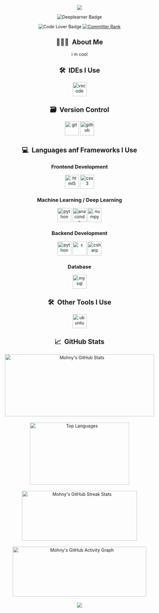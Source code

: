 <p align='center'>
  <picture>
    <source media="(prefers-color-scheme: dark)" srcset="https://capsule-render.vercel.app/api?type=waving&color=0d1117&height=300&section=header&text=Mohny&fontSize=90&animation=fadeIn&fontAlignY=38&desc=Welcome%20to%20my%20GitHub%20profile!&descAlignY=51&descAlign=62&fontColor=61DAFB">
    <source media="(prefers-color-scheme: light)" srcset="https://capsule-render.vercel.app/api?type=waving&color=41B883&height=300&section=header&text=Mohny&fontSize=90&animation=fadeIn&fontAlignY=38&desc=Welcome%20to%20my%20GitHub%20profile!&descAlignY=51&descAlign=62&fontColor=35495E">
    <img src="https://capsule-render.vercel.app/api?type=waving&color=auto&height=300&section=header&text=Mohny&fontSize=90&animation=fadeIn&fontAlignY=38&desc=Welcome%20to%20my%20GitHub%20profile!&descAlignY=51&descAlign=62"/>
  </picture>
</p>

<p align="center">
  <img src="https://img.shields.io/badge/Deeplearner-PyTorch-orange" alt="Deeplearner Badge" />
</p>
<p align="center">
  <img src="https://img.shields.io/badge/Code-noob-red" alt="Code Lover Badge" />
  <a href="https://user-badge.committers.top/taiwan/Mohny"><img src="https://user-badge.committers.top/taiwan/Mohny.svg" alt="Committer Rank" /></a>
</p>

<!-- About Me -->
<h2 align="center">👨🏻‍💻 &nbsp;About Me</h2>

<p  align="center" > i m cool</p>
<!-- IDE Used -->
<h2 align="center">🛠 &nbsp;IDEs I Use</h2>
<div align="center">
  <img src="https://cdn.jsdelivr.net/gh/devicons/devicon/icons/vscode/vscode-original.svg" alt="vscode" width="45" height="45"/>
</div>

<!-- Version Control -->
<h2 align="center">🗃 &nbsp;Version Control</h2>
<div align="center">
  <img src="https://cdn.jsdelivr.net/gh/devicons/devicon/icons/git/git-original.svg" alt="git" width="45" height="45"/>
  <img src="https://cdn.jsdelivr.net/gh/devicons/devicon/icons/github/github-original.svg" alt="github" width="45" height="45"/>
</div>

<!-- Languages -->
<h2 align="center">💻 &nbsp;Languages anf Frameworks I Use</h2>
<div align="center">
  <h3>Frontend Development</h3>
  <img src="https://cdn.jsdelivr.net/gh/devicons/devicon/icons/html5/html5-original.svg" alt="html5" width="45" height="45"/>
  <img src="https://cdn.jsdelivr.net/gh/devicons/devicon/icons/css3/css3-original.svg" alt="css3" width="45" height="45"/>
  <h3>Machine Learning / Deep Learning</h3>
  <img src="https://cdn.jsdelivr.net/gh/devicons/devicon/icons/python/python-original.svg" alt="python" width="45" height="45"/>
  <img src="https://cdn.jsdelivr.net/gh/devicons/devicon@latest/icons/anaconda/anaconda-original.svg" alt="anaconda" width="45" height="45"/>
  <img src="https://cdn.jsdelivr.net/gh/devicons/devicon/icons/numpy/numpy-original.svg" alt="numpy" width="45" height="45"/>

  <h3>Backend Development</h3>
  <img src="https://cdn.jsdelivr.net/gh/devicons/devicon/icons/python/python-original.svg" alt="python" width="45" height="45"/>
  <img src="https://cdn.jsdelivr.net/gh/devicons/devicon/icons/c/c-original.svg" alt="c" width="45" height="45"/>
  <img src="https://cdn.jsdelivr.net/gh/devicons/devicon/icons/csharp/csharp-original.svg" alt="csharp" width="45" height="45"/>

  <h3>Database</h3>
  <img src="https://cdn.jsdelivr.net/gh/devicons/devicon/icons/mysql/mysql-original-wordmark.svg" alt="mysql" width="45" height="45"/>
</div>

<!-- Other Tools -->
<h2 align="center">🛠 &nbsp;Other Tools I Use</h2>
<div align="center">
  <img src="https://cdn.jsdelivr.net/gh/devicons/devicon/icons/ubuntu/ubuntu-original.svg" alt="ubuntu" width="45" height="45"/>
</div>

<!-- Status Satistics -->
<h2 align="center">📈 &nbsp;GitHub Stats</h2>

<!-- Force the same height for the two cards -->
<div align="center" style="display: flex; justify-content: center; align-items: center; flex-wrap: wrap; gap: 20px; margin: 20px 0;">
  <picture>
    <source media="(prefers-color-scheme: dark)" srcset="https://github-readme-stats.vercel.app/api?username=Mohny&show_icons=true&theme=react">
    <source media="(prefers-color-scheme: light)" srcset="https://github-readme-stats.vercel.app/api?username=Mohny&show_icons=true&theme=vue">
    <img height="200" width="480" src="https://github-readme-stats.vercel.app/api?username=Mohny&show_icons=true&theme=radical" alt="Mohny's GitHub Stats"/>
  </picture>
  <picture>
    <source media="(prefers-color-scheme: dark)" srcset="https://github-readme-stats.vercel.app/api/top-langs/?username=Mohny&langs_count=8&theme=react&layout=compact">
    <source media="(prefers-color-scheme: light)" srcset="https://github-readme-stats.vercel.app/api/top-langs/?username=Mohny&langs_count=8&theme=vue&layout=compact">
    <img height="200" width="320" src="https://github-readme-stats.vercel.app/api/top-langs/?username=Mohny&langs_count=8&theme=radical&layout=compact" alt="Top Languages"/>
  </picture>
</div>

<div align="center" style="display: flex; justify-content: center; align-items: center; flex-wrap: wrap; gap: 20px; margin: 20px 0;">
  <picture>
    <source media="(prefers-color-scheme: dark)" srcset="https://streak-stats.demolab.com/?user=Mohny&theme=react&card_width=480&card_height=200">
    <source media="(prefers-color-scheme: light)" srcset="https://streak-stats.demolab.com/?user=Mohny&theme=vue&card_width=480&card_height=200">
    <img height="160" width="370" src="https://streak-stats.demolab.com/?user=Mohny&theme=react&card_width=320&card_height=180" alt="Mohny's GitHub Streak Stats"/>
  </picture>
  <picture>
    <source media="(prefers-color-scheme: dark)" srcset="https://github-readme-activity-graph.vercel.app/graph?username=Mohny&theme=react">
    <source media="(prefers-color-scheme: light)" srcset="https://github-readme-activity-graph.vercel.app/graph?username=Mohny&theme=github-light">
    <img height="160" width="430" src="https://github-readme-activity-graph.vercel.app/graph?username=Mohny&theme=react" alt="Mohny's GitHub Activity Graph"/>
  </picture>
</div>

<p align='center'>
  <picture>
    <source media="(prefers-color-scheme: dark)" srcset="https://capsule-render.vercel.app/api?type=waving&color=0d1117&height=100&section=footer&animation=fadeIn&descAlignY=51&descAlign=62&fontColor=61DAFB">
    <source media="(prefers-color-scheme: light)" srcset="https://capsule-render.vercel.app/api?type=waving&color=41B883&height=100&section=footer&animation=fadeIn&descAlignY=51&descAlign=62&fontColor=35495E">
    <img src="https://capsule-render.vercel.app/api?type=waving&color=auto&height=100&section=footer&animation=fadeIn&descAlignY=51&descAlign=62"/>
  </picture>
</p>
